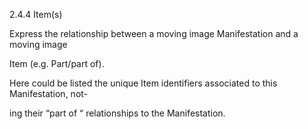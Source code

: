 2.4.4 Item(s)

Express the relationship between a moving image Manifestation and a moving image

Item (e.g. Part/part of).

Here could be listed the unique Item identifiers associated to this Manifestation, not-

ing their “part of “ relationships to the Manifestation.


